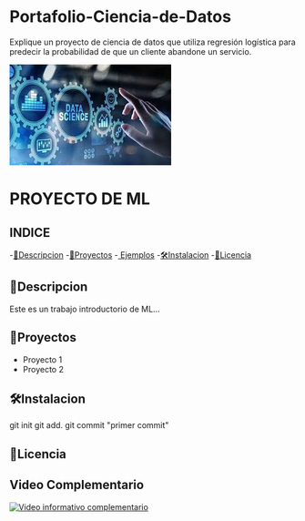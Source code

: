 # Portafolio-Ciencia-de-Datos
Explique un proyecto de ciencia de datos que utiliza regresión logística para predecir la probabilidad de que un cliente abandone un servicio.

[![Ciencia de Datos](images/img1.jpg)](https://www.youtube.com/)


# PROYECTO DE ML
## INDICE

-[📖Descripcion](#-descripcion)
-[🚀Proyectos](#-proyectos)
-[   Ejemplos](#-ejemplos)
-[🛠️Instalacion](#-instalacion)
-[📝Licencia](#-licencia)

## 📖Descripcion
Este es un trabajo introductorio de ML...

## 🚀Proyectos
- Proyecto 1
- Proyecto 2

## 🛠️Instalacion
git init
git add.
git commit "primer commit"

## 📝Licencia

## Video Complementario

[![Video informativo complementario](https://img.youtube.com/vi/ea4Ze04ur-E/0.jpg)](https://www.youtube.com/watch?v=ea4Ze04ur-E)
